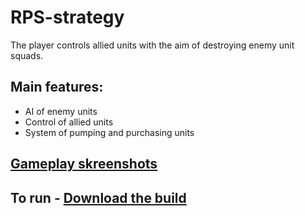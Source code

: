 # RPS-strategy
The player controls allied units with the aim of destroying enemy unit squads.
## Main features:
- AI of enemy units
- Control of allied units
- System of pumping and purchasing units
## [Gameplay skreenshots](https://docs.google.com/presentation/d/15D7ql6Or7qbwdgiX9k8VkvXa-4YXcg4x/edit?usp=drive_link&ouid=104611818435390259210&rtpof=true&sd=true)
## To run - [Download the build](https://drive.google.com/file/d/1JcnMUYlbpIp6D0l71FP5rohraV-B4jRL/view?usp=drive_link)
